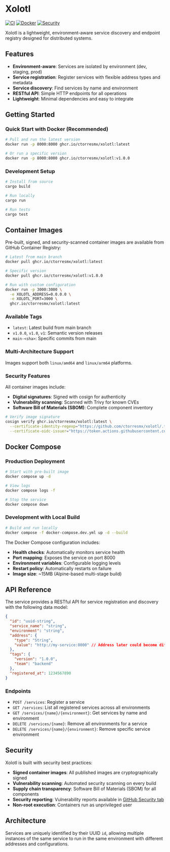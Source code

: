 # Xolotl

[![CI](https://github.com/ctorresmx/xolotl/actions/workflows/ci.yml/badge.svg)](https://github.com/ctorresmx/xolotl/actions/workflows/ci.yml)
[![Docker](https://github.com/ctorresmx/xolotl/actions/workflows/docker.yml/badge.svg)](https://github.com/ctorresmx/xolotl/actions/workflows/docker.yml)
[![Security](https://img.shields.io/badge/security-signed%20%7C%20scanned-green)](https://github.com/ctorresmx/xolotl/security)

Xolotl is a lightweight, environment-aware service discovery and endpoint registry designed for distributed systems.

## Features
- **Environment-aware**: Services are isolated by environment (dev, staging, prod)
- **Service registration**: Register services with flexible address types and metadata
- **Service discovery**: Find services by name and environment
- **RESTful API**: Simple HTTP endpoints for all operations
- **Lightweight**: Minimal dependencies and easy to integrate

## Getting Started

### Quick Start with Docker (Recommended)
```bash
# Pull and run the latest version
docker run -p 8000:8000 ghcr.io/ctorresmx/xolotl:latest

# Or run a specific version
docker run -p 8000:8000 ghcr.io/ctorresmx/xolotl:v1.0.0
```

### Development Setup
```bash
# Install from source
cargo build

# Run locally
cargo run

# Run tests
cargo test
```

## Container Images

Pre-built, signed, and security-scanned container images are available from GitHub Container Registry:

```bash
# Latest from main branch
docker pull ghcr.io/ctorresmx/xolotl:latest

# Specific version
docker pull ghcr.io/ctorresmx/xolotl:v1.0.0

# Run with custom configuration
docker run -p 3000:3000 \
  -e XOLOTL_ADDRESS=0.0.0.0 \
  -e XOLOTL_PORT=3000 \
  ghcr.io/ctorresmx/xolotl:latest
```

### Available Tags
- `latest`: Latest build from main branch
- `v1.0.0`, `v1.0`, `v1`: Semantic version releases
- `main-<sha>`: Specific commits from main

### Multi-Architecture Support
Images support both `linux/amd64` and `linux/arm64` platforms.

### Security Features
All container images include:
- **Digital signatures**: Signed with cosign for authenticity
- **Vulnerability scanning**: Scanned with Trivy for known CVEs
- **Software Bill of Materials (SBOM)**: Complete component inventory

```bash
# Verify image signature
cosign verify ghcr.io/ctorresmx/xolotl:latest \
  --certificate-identity-regexp="https://github.com/ctorresmx/xolotl/.*" \
  --certificate-oidc-issuer="https://token.actions.githubusercontent.com"
```

## Docker Compose

### Production Deployment
```bash
# Start with pre-built image
docker compose up -d

# View logs
docker compose logs -f

# Stop the service
docker compose down
```

### Development with Local Build
```bash
# Build and run locally
docker compose -f docker-compose.dev.yml up -d --build
```

The Docker Compose configuration includes:
- **Health checks**: Automatically monitors service health
- **Port mapping**: Exposes the service on port 8000
- **Environment variables**: Configurable logging levels
- **Restart policy**: Automatically restarts on failure
- **Image size**: ~15MB (Alpine-based multi-stage build)

## API Reference

The service provides a RESTful API for service registration and discovery with the following data model:

```json
{
  "id": "uuid-string",
  "service_name": "string",
  "environment": "string", 
  "address": {
    "type": "String",
    "value": "http://my-service:8000" // Address later could become different types like `http`, `grpc`, etc.
  },
  "tags": {
    "version": "1.0.0",
    "team": "backend"
  },
  "registered_at": 1234567890
}
```

### Endpoints
- `POST /services`: Register a service
- `GET /services`: List all registered services across all environments
- `GET /services/{name}/{environment}`: Get services by name and environment
- `DELETE /services/{name}`: Remove all environments for a service
- `DELETE /services/{name}/{environment}`: Remove specific service environment

## Security

Xolotl is built with security best practices:

- **Signed container images**: All published images are cryptographically signed
- **Vulnerability scanning**: Automated security scanning on every build
- **Supply chain transparency**: Software Bill of Materials (SBOM) for all components
- **Security reporting**: Vulnerability reports available in [GitHub Security tab](https://github.com/ctorresmx/xolotl/security)
- **Non-root execution**: Containers run as unprivileged user

## Architecture

Services are uniquely identified by their UUID `id`, allowing multiple instances of the same service to run in the same environment with different addresses and configurations.
